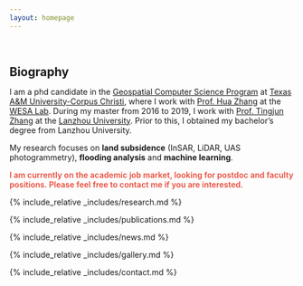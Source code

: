 ```yaml
---
layout: homepage
---
```


<h1 id="about-me"></h1>

<h2 style="margin: 60px 0px 10px;">Biography</h2>

I am a phd candidate in the [Geospatial Computer Science Program](https://www.tamucc.edu/programs/graduate-programs/geospatial-computer-science-phd.php) at [Texas A&M University-Corpus Christi](https://www.tamucc.edu/), where I work with [Prof. Hua Zhang](https://www.tamucc.edu/files/php/views/faculty-details.php?profile=Hua_Zhang) at the [WESA Lab](https://www.wesalab.com/home). During my master from 2016 to 2019, I work with [Prof. Tingjun Zhang](https://scholar.google.com/citations?user=OUllNR0AAAAJ&hl=en) at the [Lanzhou University](https://en.lzu.edu.cn/). Prior to this, I obtained my bachelor’s degree from Lanzhou University. 

My research focuses on **land subsidence** (InSAR, LiDAR, UAS photogrammetry), **flooding analysis** and **machine learning**.

<strong style="color:#e74d3c; font-weight:600"><strong style="color:#e74d3c; font-weight:600">I am currently on the academic job market, looking for postdoc and faculty positions. Please feel free to contact me if you are interested.</strong></strong>

{% include_relative _includes/research.md %}

{% include_relative _includes/publications.md %}

{% include_relative _includes/news.md %}

{% include_relative _includes/gallery.md %}

{% include_relative _includes/contact.md %}
